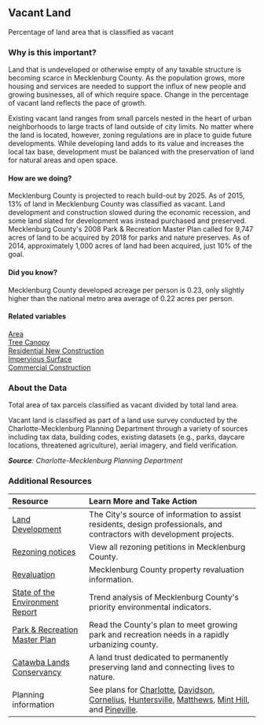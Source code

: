 ## Vacant Land
Percentage of land area that is classified as vacant

### Why is this important?
Land that is undeveloped or otherwise empty of any taxable structure is becoming scarce in Mecklenburg County. As the population grows, more housing and services are needed to support the influx of new people and growing businesses, all of which require space. Change in the percentage of vacant land reflects the pace of growth.

Existing vacant land ranges from small parcels nested in the heart of urban neighborhoods to large tracts of land outside of city limits. No matter where the land is located, however, zoning regulations are in place to guide future developments. While developing land adds to its value and increases the local tax base, development must be balanced with the preservation of land for natural areas and open space.

#### How are we doing?
Mecklenburg County is projected to reach build-out by 2025. As of 2015, 13% of land in Mecklenburg County was classified as vacant. Land development and construction slowed during the economic recession, and some land slated for development was instead purchased and preserved. Mecklenburg County's 2008 Park & Recreation Master Plan called for 9,747 acres of land to be acquired by 2018 for parks and nature preserves. As of 2014, approximately 1,000 acres of land had been acquired, just 10% of the goal. 

#### Did you know?
Mecklenburg County developed acreage per person is 0.23, only slightly higher than the national metro area average of 0.22 acres per person.

#### Related variables
<a href="javascript:void(0)" onclick="model.metricId = 'm1'">Area</a>  
<a href="javascript:void(0)" onclick="model.metricId = 'm3'">Tree Canopy</a>  
<a href="javascript:void(0)" onclick="model.metricId = 'm8'">Residential New Construction</a>  
<a href="javascript:void(0)" onclick="model.metricId = 'm4'">Impervious Surface</a>  
<a href="javascript:void(0)" onclick="model.metricId = 'm19'">Commercial Construction</a>  

### About the Data
Total area of tax parcels classified as vacant divided by total land area. 

Vacant land is classified as part of a land use survey conducted by the Charlotte-Mecklenburg Planning Department through a variety of sources including tax data, building codes, existing datasets (e.g., parks, daycare locations, threatened agriculture), aerial imagery, and field verification. 

_**Source**: Charlotte-Mecklenburg Planning Department_

### Additional Resources
| Resource | Learn More and Take Action | 
|:--- | :--- |
|[Land Development](http://charlottenc.gov/ld/CLDSM/Pages/default.aspx)| The City's source of information to assist residents, design professionals, and contractors with development projects.
|[Rezoning notices](http://charlottenc.gov/planning/Rezoning/Pages/Home.aspx)| View all rezoning petitions in Mecklenburg County.
|[Revaluation](http://charmeck.org/mecklenburg/county/AssessorsOffice/Pages/Home.aspx)|Mecklenburg County property revaluation information.
|[State of the Environment Report](http://charmeck.org/mecklenburg/county/LUESA/SOER/Pages/Land.aspx) | Trend analysis of Mecklenburg County's priority environmental indicators. 
|[Park & Recreation Master Plan](http://charmeck.org/mecklenburg/county/ParkandRec/Parks/ParkPlanning/Pages/default.aspx) | Read the County's plan to meet growing park and recreation needs in a rapidly urbanizing county. 
|[Catawba Lands Conservancy](http://catawbalands.org/) | A land trust dedicated to permanently preserving land and connecting lives to nature.
|Planning information| See plans for [Charlotte](http://www.charlotteplanning.org), [Davidson](http://www.ci.davidson.nc.us/index.aspx?nid=68), [Cornelius](http://www.cornelius.org/index.aspx?nid=175), [Huntersville](http://www.huntersville.org/Departments/Planning.aspx), [Matthews](http://www.matthewsnc.gov/pview.aspx?id=20753&catid=567), [Mint Hill](http://www.minthill.com/planning_department.php?Planning-Department-43), and [Pineville](http://www.pinevillenc.gov/Departments/PlanningZoning/tabid/128/Default.aspx).


